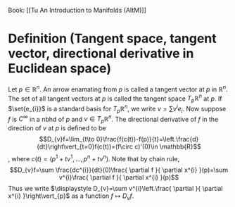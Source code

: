 Book: [[Tu An Introduction to Manifolds (AItM)]]
# Definition (Tangent space, tangent vector, directional derivative in Euclidean space)
Let $p\in \mathbb{R}^{n}$.
An arrow enamating from $p$ is called a tangent vector at $p$ in $\mathbb{R}^{n}$.
The set of all tangent vectors at $p$ is called the tangent space $T_{p}\mathbb{R}^{n}$ at $p$.
If $\set{e_{i}}$ is a standard basis for $T_{p}\mathbb{R}^{n}$, we write $v=\sum v^{i}e_{i}$.
Now suppose $f$ is $C^{\infty}$ in a nbhd of $p$ and $v\in T_{p}\mathbb{R}^{n}$.
The directional derivative of $f$ in the direction of $v$ at $p$ is defined to be $$D_{v}f=\lim_{t\to 0}\frac{f(c(t))-f(p)}{t}=\left.\frac{d}{dt}\right\vert_{t=0}f(c(t))=(f\circ c)'(0)\in \mathbb{R}$$, where $c(t)=(p^{1}+tv^{1},\dots,p^{n}+tv^{n})$.
Note that by chain rule,
$$D_{v}f=\sum \frac{dc^{i}}{dt}(0)\frac{ \partial f }{ \partial x^{i} }(p)=\sum v^{i}\frac{ \partial f }{ \partial x^{i} }(p)$$
Thus we write $\displaystyle D_{v}=\sum v^{i}\left.\frac{ \partial }{ \partial x^{i} }\right\vert_{p}$ as a function $f\mapsto D_{v}f$.